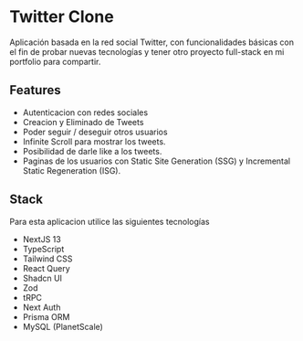 # Twitter Clone

Aplicación basada en la red social Twitter, con funcionalidades básicas con el fin de probar nuevas tecnologías y tener otro proyecto full-stack en mi portfolio para compartir.
## Features

- Autenticacion con redes sociales
- Creacion y Eliminado de Tweets
- Poder seguir / deseguir otros usuarios
- Infinite Scroll para mostrar los tweets.
- Posibilidad de darle like a los tweets.
- Paginas de los usuarios con Static Site Generation (SSG) y Incremental Static Regeneration (ISG).


## Stack

Para esta aplicacion utilice las siguientes tecnologías

- NextJS 13
- TypeScript
- Tailwind CSS
- React Query
- Shadcn UI
- Zod
- tRPC
- Next Auth
- Prisma ORM
- MySQL (PlanetScale)
